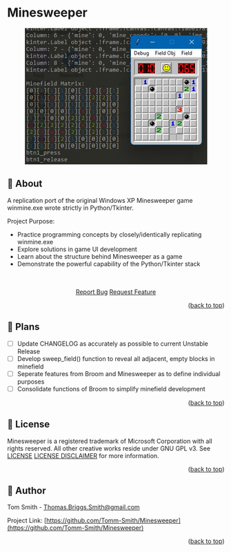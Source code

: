 <a id="readme-top"></a>
# Minesweeper
<p align="center">
  <img src="Minesweeper-Example.jpg" alt="Minesweeper Example Image">
</p>

## :book: About
A replication port of the original Windows XP Minesweeper game winmine.exe wrote
strictly in Python/Tkinter.

Project Purpose:
- Practice programming concepts by closely/identically replicating winmine.exe
- Explore solutions in game UI development
- Learn about the structure behind Minesweeper as a game
- Demonstrate the powerful capability of the Python/Tkinter stack
<br />
<br />
<div align="center">
	<a href="https://github.com/Tomm-Smith/Morris/issues/new?labels=bug&template=bug-report---.md">Report Bug</a>
	<a href="https://github.com/Tomm-Smith/Morris/issues/new?labels=enhancement&template=feature-request---.md">Request Feature</a>
</div>
<p align="right">(<a href="#readme-top">back to top</a>)</p>


## :triangular_ruler: Plans
- [ ] Update CHANGELOG as accurately as possible to current Unstable Release
- [ ] Develop sweep_field() function to reveal all adjacent, empty blocks in minefield
- [ ] Seperate features from Broom and Minesweeper as to define individual purposes
- [ ] Consolidate functions of Broom to simplify minefield development
<p align="right">(<a href="#readme-top">back to top</a>)</p>


## :memo: License
Minesweeper is a registered trademark of Microsoft Corporation with all rights reserved.
All other creative works reside under GNU GPL v3.
See [LICENSE](/LICENSE) [LICENSE DISCLAIMER](https://github.com/Tomm-Smith/Minesweeper/blob/master/LICENSE%20DISCLAIMER) for more information.
<p align="right">(<a href="#readme-top">back to top</a>)</p>


## :beer: Author
Tom Smith - Thomas.Briggs.Smith@gmail.com

Project Link: [https://github.com/Tomm-Smith/Minesweeper](https://github.com/Tomm-Smith/Minesweeper)
<p align="right">(<a href="#readme-top">back to top</a>)</p>